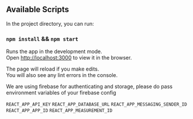 ## Available Scripts

In the project directory, you can run:

### `npm install` &&  `npm start`

Runs the app in the development mode.<br />
Open [http://localhost:3000](http://localhost:3000) to view it in the browser.

The page will reload if you make edits.<br />
You will also see any lint errors in the console.

We are using firebase for authenticating and storage, please do pass environment variables of your firebase config

`REACT_APP_API_KEY`
`REACT_APP_DATABASE_URL`
`REACT_APP_MESSAGING_SENDER_ID`
`REACT_APP_APP_ID`
`REACT_APP_MEASUREMENT_ID`
